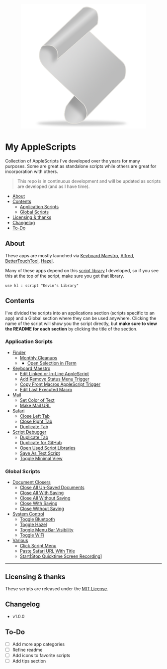 <p align="center"> <img src="./imgs/script.png"> </p>

# My AppleScripts

Collection of AppleScripts I've developed over the years for many purposes. Some are great as standalone scripts while others are great for incorporation with others.

> This repo is in continuous development and will be updated as scripts are developed (and as I have time).


<!-- TOC depthFrom:2 -->

- [About](#about)
- [Contents](#contents)
    - [Application Scripts](#application-scripts)
    - [Global Scripts](#global-scripts)
- [Licensing & thanks](#licensing--thanks)
- [Changelog](#changelog)
- [To-Do](#to-do)

<!-- /TOC -->

<a id="about"></a>
## About

These apps are mostly launched via [Keyboard Maestro][kmapp], [Alfred][alfredapp], [BetterTouchTool][bttapp], [Hazel][hazelapp].

Many of these apps depend on this [script library][kevinsLib] I developed, so if you see this at the top of the script, make sure you get that library.
```AppleScript
use kl : script "Kevin's Library"
```

## Contents
I've divided the scripts into an applications section (scripts specific to an app) and a Global section where they can be used anywhere. Clicking the name of the script will show you the script directly, but **make sure to view the README for each section** by clicking the title of the section.

<a id="Applications"></a>
### Application Scripts

- [Finder][finder]
    - [Monthly Cleanups][2f34cbb7]
    - - [Open Selection in iTerm](./Finder/Open%20Selection%20in%20iTerm.applescript)
- [Keyboard Maestro][km]
    - [Edit Linked or In-Line AppleScript][3034f6a6]
    - [Add|Remove Status Menu Trigger][8111e7c4]
    - [Copy Front Macros AppleScript Trigger](./Keyboard%20Maestro/Copy%20Front%20Macros%20AppleScript%20Trigger.applescript)
    - [Edit Last Executed Macro](./Keyboard%20Maestro/Edit%20Last%20Executed%20Macro.applescript)
- [Mail][mail]
    - [Set Color of Text][d1529523]
    - [Make Mail URL][63ba2f90]
- [Safari](./Safari)
    - [Close Left Tab](./Safari/Close%20Left%20Tab.applescript)
    - [Close Right Tab](./Safari/Close%20Right%20Tab.applescript)
    - [Duplicate Tab](./Safari/Duplicate%20Tab.applescript)
- [Script Debugger][sdb]
    - [Duplicate Tab][ff203baf]
    - [Duplicate for GitHub][ea9fb946]
    - [Open Used Script Libraries][3c961777]
    - [Save As Text Script][98e99d57]
    - [Toggle Minimal View][3a899b61]

[2f34cbb7]: ./Finder/Monthly%20Cleanups.applescript
[3034f6a6]: ./Keyboard%20Maestro/Edit%20Linked%20or%20In-Line%20AppleScript.applescript
[8111e7c4]: ./Keyboard%20Maestro/Add|Remove%20Status%20Menu%20Trigger
[d1529523]: ./Mail/Set%20Color%20of%20Text.applescript
[63ba2f90]: ./Mail/Make%20Mail%20URL.applescript
[ff203baf]: ./Script%20Debugger/Duplicate%20Tab.applescript
[ea9fb946]: ./Script%20Debugger/Duplicate%20for%20GitHub.applescript
[3c961777]: ./Script%20Debugger/Open%20Used%20Script%20Libraries.applescript
[98e99d57]: ./Script%20Debugger/Save%20As%20Text%20Script.applescript
[3a899b61]: ./Script%20Debugger/Toggle%20Minimal%20View.applescript


<a id="Various"></a>
### Global Scripts

- [Document Closers][docclosers]
    - [Close All Un-Saved Documents][9a704632]
    - [Close All With Saving][3b80a0d2]
    - [Close All Without Saving](./Document%20Closers/Close%20All%20Without%20Saving.applescript)
    - [Close With Saving](./Document%20Closers/Close%20With%20Saving.applescript)
    - [Close Without Saving](./Document%20Closers/Close%20Without%20Saving.applescript)
- [System Control][sc]
    - [Toggle Bluetooth][25e6a902]
    - [Toggle Hazel][d2434bdc]
    - [Toggle Menu Bar Visibility][a517cb4f]
    - [Toggle WiFi](./System%20Control/Toggle%20WiFi.applescript)
- [Various][global]
    - [Click Script Menu][d1c0746f]
    - [Paste Safari URL With Title][1d8d603d]
    - [Start|Stop Quicktime Screen Recording][a921fa5d]]

[9a704632]: ./Document%20Closers/Close%20All%20Un-Saved%20Documents.applescript
[3b80a0d2]: ./Document%20Closers/Close%20All%20With%20Saving.applescript
[25e6a902]: ./System%20Control/Toggle%20Bluetooth.applescript
[a517cb4f]: ./System%20Control/Toggle%20Menu%20Bar%20Visibility.applescript
[d2434bdc]: ./System%20Control/Toggle%20Hazel.applescript
[d1c0746f]: ./Global/Click%20Script%20Menu.applescript
[1d8d603d]: ./Global/Paste%20Safari%20URL%20With%20Title.applescript
[a921fa5d]: ./Global/Start|Stop%20Quicktime%20Screen%20Recording.applescript


---

<a id="licensing--thanks"></a>
## Licensing & thanks
These scripts are released under the [MIT License][mit].


<a id="changelog"></a>
## Changelog

- v1.0.0

## To-Do
- [ ] Add more app categories
- [ ] Refine readme
- [ ] Add icons to favorite scripts
- [ ] Add tips section

<!-- External links -->
[alfredapp]: https://www.alfredapp.com/
[bttapp]: https://folivora.ai/
[kmapp]: https://www.keyboardmaestro.com/
[hazelapp]: https://www.noodlesoft.com/


<!-- My GitHub links -->
[kevinsLib]: https://github.com/kevin-funderburg/AppleScript-libraries/blob/master/Kevin's%20Library.applescript

<!-- Sub directories -->
[blob]: https://github.com/kevin-funderburg/AppleScripts/blob/master/
[docclosers]: https://github.com/kevin-funderburg/AppleScripts/tree/master/Document%20Closers
[finder]:https://github.com/kevin-funderburg/AppleScripts/tree/master/Finder
[global]: https://github.com/kevin-funderburg/AppleScripts/tree/master/Global
[km]: ./Keyboard%20Maestro
[mail]: https://github.com/kevin-funderburg/AppleScripts/tree/master/mail
[mit]: https://github.com/kevin-funderburg/AppleScripts/blob/master/LICENSE.txt
[sdb]: ./Script%20Debugger
[sc]: https://github.com/kevin-funderburg/AppleScripts/blob/master/System%20Control
